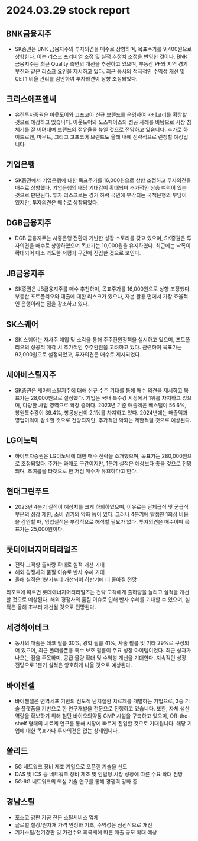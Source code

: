 # 2024.03.29 stock report
## BNK금융지주
- SK증권은 BNK 금융지주의 투자의견을 매수로 상향하며, 목표주가를 9,400원으로 상향한다. 이는 리스크 프리미엄 조정 및 실적 추정치 조정을 반영한 것이다. BNK 금융지주는 최근 Quality 측면의 개선을 추진하고 있으며, 부동산 PF와 지역 경기 부진과 같은 리스크 요인을 제시하고 있다. 최근 동사의 적극적인 수익성 개선 및 CET1 비율 관리를 감안하여 투자의견이 상향 조정되었다.
## 크리스에프앤씨
- 유진투자증권은 아웃도어와 고프코어 신규 브랜드를 운영하여 카테고리를 확장할 것으로 예상하고 있습니다. 아웃도어와 노스페이스의 성공 사례를 바탕으로 시장 침체기를 잘 버텨내며 브랜드의 점유율을 높일 것으로 전망하고 있습니다. 추가로 하이드로겐, 마무트, 그리고 고프코어 브랜드도 올해 내에 전략적으로 런칭할 예정입니다.
## 기업은행
- SK증권에서 기업은행에 대한 목표주가를 16,000원으로 상향 조정하고 투자의견을 매수로 상향했다. 기업은행의 배당 기대감이 확대되며 추가적인 상승 여력이 있는 것으로 판단된다. 투자 리스크로는 경기 하락 국면에 부각되는 국책은행의 부담이 있지만, 투자의견은 매수로 상향되었다.
## DGB금융지주
- DGB 금융지주는 시중은행 전환에 기반한 성장 스토리를 갖고 있으며, SK증권은 투자의견을 매수로 상향하였으며 목표가는 10,000원을 유지하였다. 최근에는 낙폭이 확대되어 다소 과도한 저평가 구간에 진입한 것으로 보인다.
## JB금융지주
- SK증권은 JB금융지주를 매수 추천하며, 목표주가를 16,000원으로 상향 조정했다. 부동산 포트폴리오와 대출에 대한 리스크가 있으나, 자본 활용 면에서 가장 효율적인 은행이라는 점을 강조하고 있다.
## SK스퀘어
- SK 스퀘어는 자사주 매입 및 소각을 통해 주주환원정책을 실시하고 있으며, 포트폴리오의 성공적 매각 시 추가적인 주주환원을 고려하고 있다. 관련하여 목표가는 92,000원으로 설정되었고, 투자의견은 매수로 제시되었다.
## 세아베스틸지주
- SK증권은 세아베스틸지주에 대해 신규 수주 기대를 통해 매수 의견을 제시하고 목표가는 28,000원으로 설정했다. 기업은 국내 특수강 시장에서 1위를 차지하고 있으며, 다양한 사업 영역으로 확장 중이다. 2023년 기준 매출액은 베스틸이 56.6%, 창원특수강이 39.4%, 항공방산이 2.1%를 차지하고 있다. 2024년에는 매출액과 영업이익이 감소할 것으로 전망되지만, 추가적인 악화는 제한적일 것으로 예상된다.
## LG이노텍
- 하이투자증권은 LG이노텍에 대한 매수 전략을 소개했으며, 목표가는 280,000원으로 조정되었다. 주가는 과매도 구간이지만, 1분기 실적은 예상보다 좋을 것으로 전망되며, 초여름을 타겟으로 한 저점 매수가 유효하다고 한다.
## 현대그린푸드
- 2023년 4분기 실적이 예상치를 크게 하회하였으며, 이유로는 단체급식 및 군급식 부문의 성장 제한, 소비 경기의 악화 등이 있다. 그러나 4분기에 발생한 1회성 비용을 감안할 때, 영업실적은 부정적으로 해석할 필요가 없다. 투자의견은 매수이며 목표가는 25,000원이다.
## 롯데에너지머티리얼즈
- 전략 고객향 출하량 확대로 실적 개선 기대
- 해외 경쟁사의 품질 이슈로 반사 수혜 기대
- 올해 실적은 1분기부터 개선되어 하반기에 더 좋아질 전망

리포트에 따르면 롯데에너지머티리얼즈는 전략 고객에게 출하량을 늘리고 실적을 개선할 것으로 예상된다. 해외 경쟁사의 품질 이슈로 인해 반사 수혜를 기대할 수 있으며, 실적은 올해 초부터 개선될 것으로 전망된다.
## 세경하이테크
- 동사의 매출은 데코 필름 30%, 광학 필름 41%, 사출 필름 및 기타 29%로 구성되어 있으며, 최근 폴더블폰용 특수 보호 필름이 주요 성장 아이템이었다. 최근 성과가 나오는 점을 주목하며, 공급 물량 확대 및 수익성 개선을 기대한다. 지속적인 성장 전망으로 1분기 실적은 양호하게 나올 것으로 예상된다.
## 바이젠셀
- 바이젠셀은 면역세포 기반의 선도적 난치질환 치료제를 개발하는 기업으로, 3종 기술 플랫폼을 기반으로 한 연구개발을 전문으로 진행하고 있습니다. 또한, 자체 생산 역량을 확보하기 위해 첨단 바이오의약품 GMP 시설을 구축하고 있으며, Off-the-shelf 형태의 치료제 연구를 통해 시장에 빠르게 진입할 것으로 기대됩니다. 해당 기업에 대한 목표가나 투자의견은 없는 상태입니다.
## 쏠리드
- 5G 네트워크 장비 제조 기업으로 오픈랜 기술을 선도
- DAS 및 ICS 등 네트워크 장비 제조 및 인빌딩 시장 성장에 따른 수요 확대 전망
- 5G·6G 네트워크의 핵심 기술 연구를 통해 경쟁력 강화 중
## 경남스틸
- 포스코 강판 가공 전문 스틸서비스 업체
- 글로벌 철강/원자재 가격 안정화 기조, 수익성은 점진적으로 개선
- 기가스틸/전기강판 및 가전수요 회복세에 따른 매출 규모 확대 예상